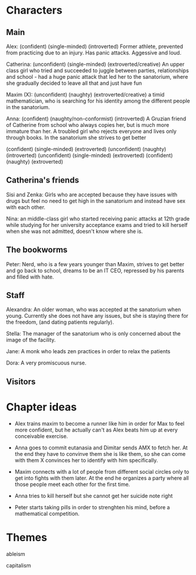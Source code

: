 Characters
===

Main
---

Alex: (confident) (single-minded) (introverted) Former athlete, prevented from practicing due to an injury. Has panic attacks. Aggessive and loud.

Catherina: (unconfident) (single-minded) (extroverted/creative) An upper class girl who tried and succeeded to juggle between parties, relationships and school - had a huge panic attack that led her to the sanatorium, where she gradually decided to leave all that and just have fun

Maxim (X): (unconfident) (naughty) (extroverted/creative) a timid mathematician, who is searching for his identity among the different people in the sanatorium.

Anna: (confident) (naughty/non-conformist) (introverted) A Gruzian friend of Catherine from school who always copies her, but is much more immature than her. A troubled girl who rejects everyone and lives only through books. In the sanatorium she strives to get better


(confident) (single-minded) (extroverted) 
(unconfident) (naughty) (introverted)
(unconfident) (single-minded) (extroverted)
(confident) (naughty) (extroverted)

Catherina's friends
---

Sisi and Zenka: Girls who are accepted because they have issues with drugs but feel no need to get high in the sanatorium and instead have sex with each other.

Nina: an middle-class girl who started receiving panic attacks at 12th grade while studying for her university acceptance exams and tried to kill herself when she was not admitted, doesn't know where she is.

The bookworms
---

Peter: Nerd, who is a few years younger than Maxim, strives to get better and go back to school, dreams to be an IT CEO, repressed by his parents and filled with hate.

Staff
---

Alexandra: An older woman, who was accepted at the sanatorium when young. Currently she does not have any issues, but she is staying there for the freedom, (and dating patients regularly).

Stella: The manager of the sanatorium who is only concerned about the image of the facility.

Jane: A monk who leads zen practices in order to relax the patients

Dora: A very promiscuous nurse.

Visitors
---

Chapter ideas
===

- Alex trains maxim to become a runner like him in order for Max to feel more confident, but he actually can't as Alex beats him up at every conceivable exercise. 
- Anna goes to commit eutanasia and Dimitar sends AMX to fetch her. At the end they have to convinve them she is like them, so she can come with them X convinces her to identify with him specifically.

- Maxim connects with a lot of people from different social circles only to get into fights with them later. At the end he organizes a party where all those people meet each other for the first time.

- Anna tries to kill herself but she cannot get her suicide note right

- Peter starts taking pills in order to strenghten his mind, before a mathematical competition.

Themes
===

ableism

capitalism


